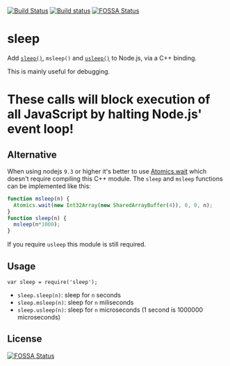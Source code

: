 [![Build Status](https://travis-ci.org/erikdubbelboer/node-sleep.png?branch=master)](https://travis-ci.org/erikdubbelboer/node-sleep)
[![Build status](https://ci.appveyor.com/api/projects/status/09kubqqykjaxdrab?svg=true)](https://ci.appveyor.com/project/erikdubbelboer/node-sleep)
[![FOSSA Status](https://app.fossa.io/api/projects/git%2Bgithub.com%2Ferikdubbelboer%2Fnode-sleep.svg?type=shield)](https://app.fossa.io/projects/git%2Bgithub.com%2Ferikdubbelboer%2Fnode-sleep?ref=badge_shield)

sleep
=====

Add [`sleep()`][1], `msleep()` and [`usleep()`][2] to Node.js, via a C++ binding.

This is mainly useful for debugging.

These calls will block execution of all JavaScript by halting Node.js' event loop!
==================================================================================

Alternative
-----------

When using nodejs `9.3` or higher it's better to use [Atomics.wait](https://developer.mozilla.org/en-US/docs/Web/JavaScript/Reference/Global_Objects/Atomics/wait) which doesn't require compiling this C++
module.
The `sleep` and `msleep` functions can be implemented like this:
```js
function msleep(n) {
  Atomics.wait(new Int32Array(new SharedArrayBuffer(4)), 0, 0, n);
}
function sleep(n) {
  msleep(n*1000);
}
```
If you require `usleep` this module is still required.

Usage
-----

    var sleep = require('sleep');

* `sleep.sleep(n)`: sleep for `n` seconds
* `sleep.msleep(n)`: sleep for `n` miliseconds
* `sleep.usleep(n)`: sleep for `n` microseconds (1 second is 1000000 microseconds)


[1]: http://linux.die.net/man/3/sleep
[2]: http://linux.die.net/man/3/usleep


## License
[![FOSSA Status](https://app.fossa.io/api/projects/git%2Bgithub.com%2Ferikdubbelboer%2Fnode-sleep.svg?type=large)](https://app.fossa.io/projects/git%2Bgithub.com%2Ferikdubbelboer%2Fnode-sleep?ref=badge_large)
